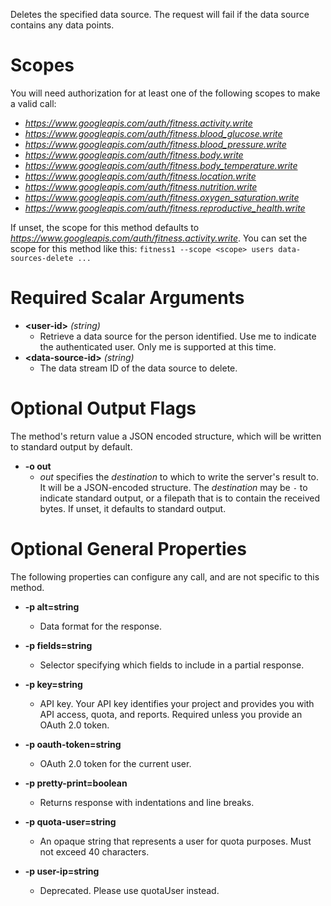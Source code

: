 Deletes the specified data source. The request will fail if the data source contains any data points.
# Scopes

You will need authorization for at least one of the following scopes to make a valid call:

* *https://www.googleapis.com/auth/fitness.activity.write*
* *https://www.googleapis.com/auth/fitness.blood_glucose.write*
* *https://www.googleapis.com/auth/fitness.blood_pressure.write*
* *https://www.googleapis.com/auth/fitness.body.write*
* *https://www.googleapis.com/auth/fitness.body_temperature.write*
* *https://www.googleapis.com/auth/fitness.location.write*
* *https://www.googleapis.com/auth/fitness.nutrition.write*
* *https://www.googleapis.com/auth/fitness.oxygen_saturation.write*
* *https://www.googleapis.com/auth/fitness.reproductive_health.write*

If unset, the scope for this method defaults to *https://www.googleapis.com/auth/fitness.activity.write*.
You can set the scope for this method like this: `fitness1 --scope <scope> users data-sources-delete ...`
# Required Scalar Arguments
* **&lt;user-id&gt;** *(string)*
    - Retrieve a data source for the person identified. Use me to indicate the authenticated user. Only me is supported at this time.
* **&lt;data-source-id&gt;** *(string)*
    - The data stream ID of the data source to delete.

# Optional Output Flags

The method's return value a JSON encoded structure, which will be written to standard output by default.

* **-o out**
    - *out* specifies the *destination* to which to write the server's result to.
      It will be a JSON-encoded structure.
      The *destination* may be `-` to indicate standard output, or a filepath that is to contain the received bytes.
      If unset, it defaults to standard output.
# Optional General Properties

The following properties can configure any call, and are not specific to this method.

* **-p alt=string**
    - Data format for the response.

* **-p fields=string**
    - Selector specifying which fields to include in a partial response.

* **-p key=string**
    - API key. Your API key identifies your project and provides you with API access, quota, and reports. Required unless you provide an OAuth 2.0 token.

* **-p oauth-token=string**
    - OAuth 2.0 token for the current user.

* **-p pretty-print=boolean**
    - Returns response with indentations and line breaks.

* **-p quota-user=string**
    - An opaque string that represents a user for quota purposes. Must not exceed 40 characters.

* **-p user-ip=string**
    - Deprecated. Please use quotaUser instead.
